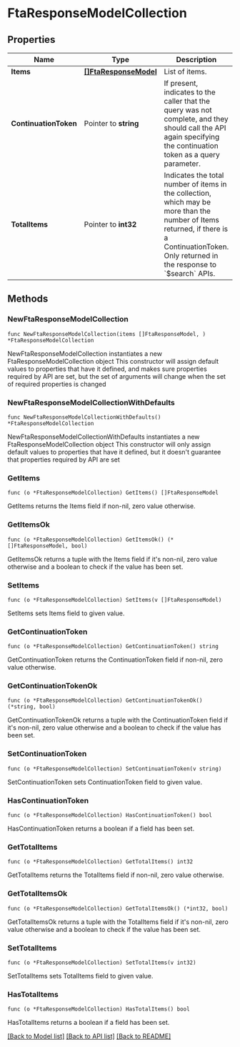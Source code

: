 # FtaResponseModelCollection

## Properties

Name | Type | Description | Notes
------------ | ------------- | ------------- | -------------
**Items** | [**[]FtaResponseModel**](FtaResponseModel.md) | List of items. | 
**ContinuationToken** | Pointer to **string** | If present, indicates to the caller that the query was not complete, and they should call the API again specifying the continuation token as a query parameter. | [optional] 
**TotalItems** | Pointer to **int32** | Indicates the total number of items in the collection, which may be more than the number of Items returned, if there is a ContinuationToken.  Only returned in the response to &#x60;$search&#x60; APIs. | [optional] 

## Methods

### NewFtaResponseModelCollection

`func NewFtaResponseModelCollection(items []FtaResponseModel, ) *FtaResponseModelCollection`

NewFtaResponseModelCollection instantiates a new FtaResponseModelCollection object
This constructor will assign default values to properties that have it defined,
and makes sure properties required by API are set, but the set of arguments
will change when the set of required properties is changed

### NewFtaResponseModelCollectionWithDefaults

`func NewFtaResponseModelCollectionWithDefaults() *FtaResponseModelCollection`

NewFtaResponseModelCollectionWithDefaults instantiates a new FtaResponseModelCollection object
This constructor will only assign default values to properties that have it defined,
but it doesn't guarantee that properties required by API are set

### GetItems

`func (o *FtaResponseModelCollection) GetItems() []FtaResponseModel`

GetItems returns the Items field if non-nil, zero value otherwise.

### GetItemsOk

`func (o *FtaResponseModelCollection) GetItemsOk() (*[]FtaResponseModel, bool)`

GetItemsOk returns a tuple with the Items field if it's non-nil, zero value otherwise
and a boolean to check if the value has been set.

### SetItems

`func (o *FtaResponseModelCollection) SetItems(v []FtaResponseModel)`

SetItems sets Items field to given value.


### GetContinuationToken

`func (o *FtaResponseModelCollection) GetContinuationToken() string`

GetContinuationToken returns the ContinuationToken field if non-nil, zero value otherwise.

### GetContinuationTokenOk

`func (o *FtaResponseModelCollection) GetContinuationTokenOk() (*string, bool)`

GetContinuationTokenOk returns a tuple with the ContinuationToken field if it's non-nil, zero value otherwise
and a boolean to check if the value has been set.

### SetContinuationToken

`func (o *FtaResponseModelCollection) SetContinuationToken(v string)`

SetContinuationToken sets ContinuationToken field to given value.

### HasContinuationToken

`func (o *FtaResponseModelCollection) HasContinuationToken() bool`

HasContinuationToken returns a boolean if a field has been set.

### GetTotalItems

`func (o *FtaResponseModelCollection) GetTotalItems() int32`

GetTotalItems returns the TotalItems field if non-nil, zero value otherwise.

### GetTotalItemsOk

`func (o *FtaResponseModelCollection) GetTotalItemsOk() (*int32, bool)`

GetTotalItemsOk returns a tuple with the TotalItems field if it's non-nil, zero value otherwise
and a boolean to check if the value has been set.

### SetTotalItems

`func (o *FtaResponseModelCollection) SetTotalItems(v int32)`

SetTotalItems sets TotalItems field to given value.

### HasTotalItems

`func (o *FtaResponseModelCollection) HasTotalItems() bool`

HasTotalItems returns a boolean if a field has been set.


[[Back to Model list]](../README.md#documentation-for-models) [[Back to API list]](../README.md#documentation-for-api-endpoints) [[Back to README]](../README.md)


